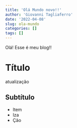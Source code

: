 ```yaml
---
title: 'Olá Mundo novo!!'
author: 'Giovanni Tagliaferro'
date: '2022-04-08'
slug: ola-mundo
categories: []
tags: []
---
```


Olá! Esse é meu blog!!

# Título

atualização

## Subtítulo

- Item
- Iza
- Ção